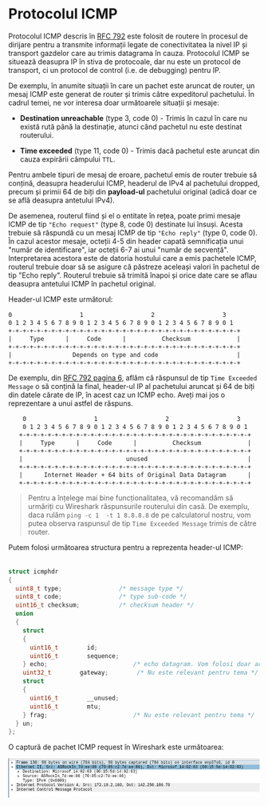 # Protocolul ICMP



Protocolul ICMP descris în [RFC 792](https://www.rfc-editor.org/rfc/rfc792) este folosit de routere în procesul de dirijare pentru a
transmite informații legate de conectivitatea la nivel IP și transport gazdelor
care au trimis datagrama în cauza. Protocolul ICMP se situează deasupra IP în
stiva de protocoale, dar nu este un protocol de transport, ci un protocol de
control (i.e. de debugging) pentru IP.

De exemplu, în anumite situații în care un pachet este aruncat de
router, un mesaj ICMP este generat de router și trimis către expeditorul
pachetului. În cadrul temei, ne vor interesa doar următoarele situații
și mesaje:

-   **Destination unreachable** (type 3, code 0) - Trimis în cazul în
    care nu există rută până la destinație, atunci când pachetul nu este
    destinat routerului.

-   **Time exceeded** (type 11, code 0) - Trimis dacă pachetul este
    aruncat din cauza expirării câmpului `TTL`.

Pentru ambele tipuri de mesaj de eroare, pachetul emis de router trebuie
să conțină, deasupra headerului ICMP, headerul de IPv4 al pachetului
dropped, precum și primii 64 de biți din
**payload-ul** pachetului original (adică doar ce se află deasupra
antetului IPv4).

De asemenea, routerul fiind și el o entitate în rețea, poate primi
mesaje ICMP de tip `"Echo request"` (type 8, code 0) destinate lui
însuși. Acesta trebuie să răspundă cu un mesaj ICMP de tip
`"Echo reply"` (type 0, code 0). În cazul acestor mesaje, octeții 4-5
din header capată semnificația unui "număr de identificare", iar octeții
6-7 ai unui "număr de secvență". Interpretarea acestora este de datoria
hostului care a emis pachetele ICMP, routerul trebuie doar să se asigure
că păstreze aceleași valori în pachetul de tip "Echo reply". Routerul
trebuie să trimită înapoi și orice date care se aflau deasupra antetului
ICMP în pachetul original.

Header-ul ICMP este următorul:
```
0                   1                   2                   3
0 1 2 3 4 5 6 7 8 9 0 1 2 3 4 5 6 7 8 9 0 1 2 3 4 5 6 7 8 9 0 1
+-+-+-+-+-+-+-+-+-+-+-+-+-+-+-+-+-+-+-+-+-+-+-+-+-+-+-+-+-+-+-+-+
|     Type      |     Code      |          Checksum             |
+-+-+-+-+-+-+-+-+-+-+-+-+-+-+-+-+-+-+-+-+-+-+-+-+-+-+-+-+-+-+-+-+
|                 Depends on type and code                      |
+-+-+-+-+-+-+-+-+-+-+-+-+-+-+-+-+-+-+-+-+-+-+-+-+-+-+-+-+-+-+-+-+
```

De exemplu, din [RFC 792 pagina 6](https://www.rfc-editor.org/rfc/rfc792),
aflăm că răspunsul de tip `Time Exceeded Message` o să conțină la final,
header-ul IP al pachetului aruncat și 64 de biți din datele cărate de IP, 
în acest caz un ICMP echo. Aveți mai jos o reprezentare a unui astfel de răspuns.


```
    0                   1                   2                   3
    0 1 2 3 4 5 6 7 8 9 0 1 2 3 4 5 6 7 8 9 0 1 2 3 4 5 6 7 8 9 0 1
   +-+-+-+-+-+-+-+-+-+-+-+-+-+-+-+-+-+-+-+-+-+-+-+-+-+-+-+-+-+-+-+-+
   |     Type      |     Code      |          Checksum             |
   +-+-+-+-+-+-+-+-+-+-+-+-+-+-+-+-+-+-+-+-+-+-+-+-+-+-+-+-+-+-+-+-+
   |                             unused                            |
   +-+-+-+-+-+-+-+-+-+-+-+-+-+-+-+-+-+-+-+-+-+-+-+-+-+-+-+-+-+-+-+-+
   |      Internet Header + 64 bits of Original Data Datagram      |
   +-+-+-+-+-+-+-+-+-+-+-+-+-+-+-+-+-+-+-+-+-+-+-+-+-+-+-+-+-+-+-+-+
```

> Pentru a înțelege mai bine funcționalitatea, vă recomandăm să urmăriți cu Wireshark răspunsurile routerului din casă.
De exemplu, daca rulăm `ping -c 1  -t 1 8.8.8.8` de pe calculatorul nostru, vom putea observa raspunsul de tip `Time Exceeded Message` trimis de către router.

Putem folosi următoarea structura pentru a reprezenta header-ul ICMP:

```c

struct icmphdr
{
  uint8_t type;                /* message type */
  uint8_t code;                /* type sub-code */
  uint16_t checksum;           /* checksum header */
  union
  {
    struct
    {
      uint16_t        id;
      uint16_t        sequence;     
    } echo;                        /* echo datagram. Vom folosi doar acest câmp din union */
    uint32_t        gateway;        /* Nu este relevant pentru tema */
    struct
    {
      uint16_t        __unused;
      uint16_t        mtu;
    } frag;                        /* Nu este relevant pentru tema */
  } un;
};
```

O captură de pachet ICMP request în Wireshark este următoarea:

![image](icmp_capture_wireshark.png)

